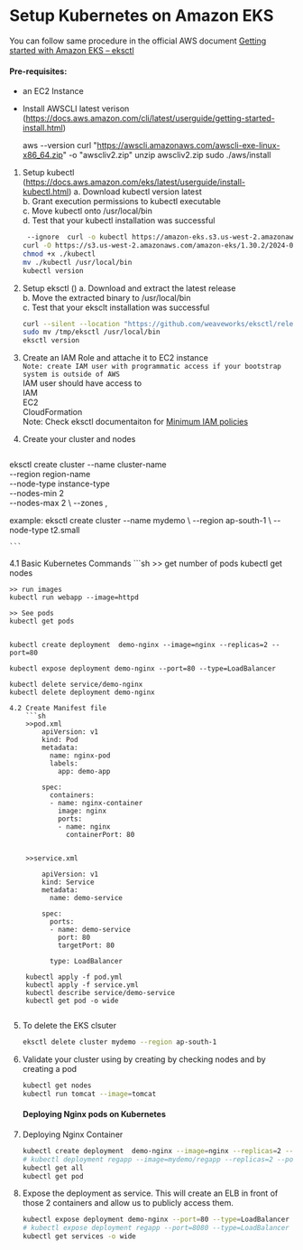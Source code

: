 # Setup Kubernetes on Amazon EKS

You can follow same procedure in the official  AWS document [Getting started with Amazon EKS – eksctl](https://docs.aws.amazon.com/eks/latest/userguide/getting-started-eksctl.html)   

#### Pre-requisites: 
  - an EC2 Instance 
  - Install AWSCLI latest verison  (https://docs.aws.amazon.com/cli/latest/userguide/getting-started-install.html)
 
	aws --version
	curl "https://awscli.amazonaws.com/awscli-exe-linux-x86_64.zip" -o "awscliv2.zip"
	unzip awscliv2.zip
	sudo ./aws/install

1. Setup kubectl   (https://docs.aws.amazon.com/eks/latest/userguide/install-kubectl.html)
   a. Download kubectl version latest  
   b. Grant execution permissions to kubectl executable   
   c. Move kubectl onto /usr/local/bin   
   d. Test that your kubectl installation was successful    

   ```sh 
    --ignore  curl -o kubectl https://amazon-eks.s3.us-west-2.amazonaws.com/1.21.2/2021-07-05/bin/linux/amd64/kubectl
   curl -O https://s3.us-west-2.amazonaws.com/amazon-eks/1.30.2/2024-07-12/bin/linux/amd64/kubectl
   chmod +x ./kubectl
   mv ./kubectl /usr/local/bin 
   kubectl version
   ```
2. Setup eksctl  ()
   a. Download and extract the latest release   
   b. Move the extracted binary to /usr/local/bin   
   c. Test that your eksclt installation was successful   

   ```sh
   curl --silent --location "https://github.com/weaveworks/eksctl/releases/latest/download/eksctl_$(uname -s)_amd64.tar.gz" | tar xz -C /tmp
   sudo mv /tmp/eksctl /usr/local/bin
   eksctl version
   ```
     
3. Create an IAM Role and attache it to EC2 instance    
   `Note: create IAM user with programmatic access if your bootstrap system is outside of AWS`   
   IAM user should have access to   
   IAM   
   EC2   
   CloudFormation  
   Note: Check eksctl documentaiton for [Minimum IAM policies](https://eksctl.io/usage/minimum-iam-policies/)
   
4. Create your cluster and nodes 
   ```sh
eksctl create cluster --name cluster-name  \
   --region region-name \
   --node-type instance-type \
   --nodes-min 2 \
   --nodes-max 2 \ 
   --zones <AZ-1>,<AZ-2>
   
   example:
   eksctl create cluster --name mydemo \\
   --region ap-south-1 \\
   --node-type t2.small 
  
    ```

4.1 Basic Kubernetes Commands
	```sh
	>> get number of pods
	kubectl get nodes
	
	>> run images
	kubectl run webapp --image=httpd
	
	>> See pods
	kubectl get pods
	
	
	kubectl create deployment  demo-nginx --image=nginx --replicas=2 --port=80

	kubectl expose deployment demo-nginx --port=80 --type=LoadBalancer

	kubectl delete service/demo-nginx
	kubectl delete deployment demo-nginx

```	
4.2 Create Manifest file
	```sh
	>>pod.xml
		apiVersion: v1
		kind: Pod
		metadata:
		  name: nginx-pod
		  labels:
			app: demo-app

		spec:
		  containers:
		  - name: nginx-container
			image: nginx
			ports:
			- name: nginx 
			  containerPort: 80


	>>service.xml
	
		apiVersion: v1
		kind: Service
		metadata:
		  name: demo-service

		spec:
		  ports:
		  - name: demo-service
			port: 80
			targetPort: 80

		  type: LoadBalancer

	kubectl apply -f pod.yml
	kubectl apply -f service.yml
	kubectl describe service/demo-service
	kubectl get pod -o wide
	

   ```
5. To delete the EKS clsuter 
   ```sh 
   eksctl delete cluster mydemo --region ap-south-1
   ```
   
6. Validate your cluster using by creating by checking nodes and by creating a pod 
   ```sh 
   kubectl get nodes
   kubectl run tomcat --image=tomcat 
   ```
   
   
   
   
   
   
   
   
   
   
   
   
   
   
   
   
   
   
   
   
   
   
   
   
   
   
   
   
   
   
   
   
   
   
   
   #### Deploying Nginx pods on Kubernetes
1. Deploying Nginx Container
    ```sh
    kubectl create deployment  demo-nginx --image=nginx --replicas=2 --port=80
    # kubectl deployment regapp --image=mydemo/regapp --replicas=2 --port=8080
    kubectl get all
    kubectl get pod
   ```

1. Expose the deployment as service. This will create an ELB in front of those 2 containers and allow us to publicly access them.
   ```sh
   kubectl expose deployment demo-nginx --port=80 --type=LoadBalancer
   # kubectl expose deployment regapp --port=8080 --type=LoadBalancer
   kubectl get services -o wide
   ```

